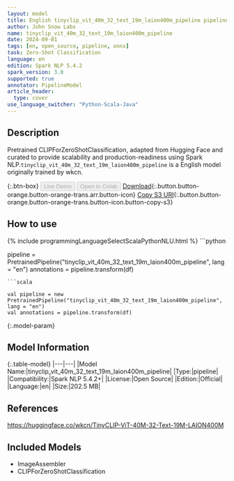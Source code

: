 ```yaml
---
layout: model
title: English tinyclip_vit_40m_32_text_19m_laion400m_pipeline pipeline CLIPForZeroShotClassification from wkcn
author: John Snow Labs
name: tinyclip_vit_40m_32_text_19m_laion400m_pipeline
date: 2024-09-01
tags: [en, open_source, pipeline, onnx]
task: Zero-Shot Classification
language: en
edition: Spark NLP 5.4.2
spark_version: 3.0
supported: true
annotator: PipelineModel
article_header:
  type: cover
use_language_switcher: "Python-Scala-Java"
---
```


## Description

Pretrained CLIPForZeroShotClassification, adapted from Hugging Face and curated to provide scalability and production-readiness using Spark NLP.`tinyclip_vit_40m_32_text_19m_laion400m_pipeline` is a English model originally trained by wkcn.

{:.btn-box}
<button class="button button-orange" disabled>Live Demo</button>
<button class="button button-orange" disabled>Open in Colab</button>
[Download](https://s3.amazonaws.com/auxdata.johnsnowlabs.com/public/models/tinyclip_vit_40m_32_text_19m_laion400m_pipeline_en_5.4.2_3.0_1725159269631.zip){:.button.button-orange.button-orange-trans.arr.button-icon}
[Copy S3 URI](s3://auxdata.johnsnowlabs.com/public/models/tinyclip_vit_40m_32_text_19m_laion400m_pipeline_en_5.4.2_3.0_1725159269631.zip){:.button.button-orange.button-orange-trans.button-icon.button-copy-s3}

## How to use



<div class="tabs-box" markdown="1">
{% include programmingLanguageSelectScalaPythonNLU.html %}
```python

pipeline = PretrainedPipeline("tinyclip_vit_40m_32_text_19m_laion400m_pipeline", lang = "en")
annotations =  pipeline.transform(df)   

```
```scala

val pipeline = new PretrainedPipeline("tinyclip_vit_40m_32_text_19m_laion400m_pipeline", lang = "en")
val annotations = pipeline.transform(df)

```
</div>

{:.model-param}
## Model Information

{:.table-model}
|---|---|
|Model Name:|tinyclip_vit_40m_32_text_19m_laion400m_pipeline|
|Type:|pipeline|
|Compatibility:|Spark NLP 5.4.2+|
|License:|Open Source|
|Edition:|Official|
|Language:|en|
|Size:|202.5 MB|

## References

https://huggingface.co/wkcn/TinyCLIP-ViT-40M-32-Text-19M-LAION400M

## Included Models

- ImageAssembler
- CLIPForZeroShotClassification